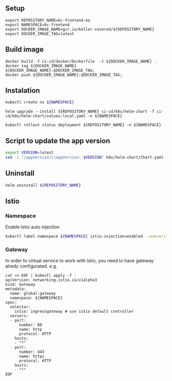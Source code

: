## Setup

```
export REPOSITORY_NAME=kc-frontend-eo
export NAMESPACE=kc-frontend
export DOCKER_IMAGE_NAME=gcr.io/keller-covered/${REPOSITORY_NAME}
export DOCKER_IMAGE_TAG=latest
```

## Build image

```
docker build -f ci-cd/docker/Dockerfile  -t ${DOCKER_IMAGE_NAME} .
docker tag ${DOCKER_IMAGE_NAME} ${DOCKER_IMAGE_NAME}:$DOCKER_IMAGE_TAG;
docker push ${DOCKER_IMAGE_NAME}:$DOCKER_IMAGE_TAG;
```


## Instalation

```bash
kubectl create ns ${NAMESPACE}
```

```
helm upgrade --install ${REPOSITORY_NAME} ci-cd/k8s/helm-chart -f ci-cd/k8s/helm-chart/values-local.yaml -n ${NAMESPACE}

kubectl rollout status deployment ${REPOSITORY_NAME} -n ${NAMESPACE}
```

## Script to update the app version

```bash
export VERSION=latest
sed -i "/appVersion/c\appVersion: $VERSION" k8s/helm-chart/Chart.yaml
```

## Uninstall


```bash
helm uninstall ${REPOSITORY_NAME}
```


## Istio

### Namespace

Enable Istio auto injection

```bash
kubectl label namespace ${NAMESPACE} istio-injection=enabled --overwrite
```

### Gateway

In order to virtual service to work with Istio, you need to have  gateway alredy configurated. e.g.

```
cat << EOF | kubectl apply -f -
apiVersion: networking.istio.io/v1alpha3
kind: Gateway
metadata:
  name: global-gateway
  namespace: ${NAMESPACE}
spec:
  selector:
    istio: ingressgateway # use istio default controller
  servers:
  - port:
      number: 80
      name: http
      protocol: HTTP
    hosts:
    - "*"
  - port:
      number: 443
      name: https
      protocol: HTTP
    hosts:
    - "*"
EOF
```